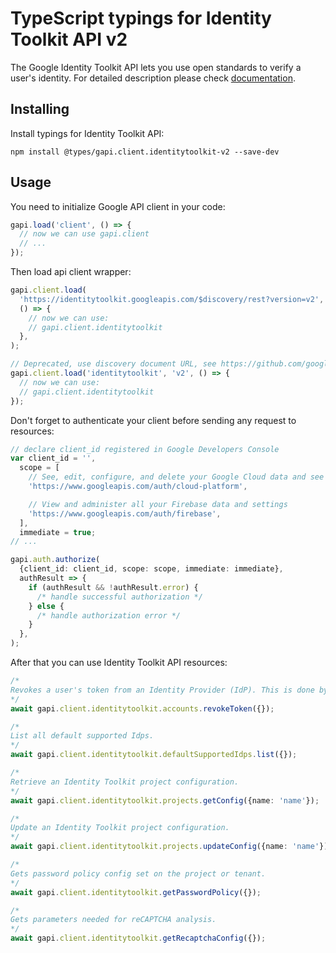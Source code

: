 # TypeScript typings for Identity Toolkit API v2

The Google Identity Toolkit API lets you use open standards to verify a user's identity.
For detailed description please check [documentation](https://cloud.google.com/identity-platform).

## Installing

Install typings for Identity Toolkit API:

```
npm install @types/gapi.client.identitytoolkit-v2 --save-dev
```

## Usage

You need to initialize Google API client in your code:

```typescript
gapi.load('client', () => {
  // now we can use gapi.client
  // ...
});
```

Then load api client wrapper:

```typescript
gapi.client.load(
  'https://identitytoolkit.googleapis.com/$discovery/rest?version=v2',
  () => {
    // now we can use:
    // gapi.client.identitytoolkit
  },
);
```

```typescript
// Deprecated, use discovery document URL, see https://github.com/google/google-api-javascript-client/blob/master/docs/reference.md#----gapiclientloadname----version----callback--
gapi.client.load('identitytoolkit', 'v2', () => {
  // now we can use:
  // gapi.client.identitytoolkit
});
```

Don't forget to authenticate your client before sending any request to resources:

```typescript
// declare client_id registered in Google Developers Console
var client_id = '',
  scope = [
    // See, edit, configure, and delete your Google Cloud data and see the email address for your Google Account.
    'https://www.googleapis.com/auth/cloud-platform',

    // View and administer all your Firebase data and settings
    'https://www.googleapis.com/auth/firebase',
  ],
  immediate = true;
// ...

gapi.auth.authorize(
  {client_id: client_id, scope: scope, immediate: immediate},
  authResult => {
    if (authResult && !authResult.error) {
      /* handle successful authorization */
    } else {
      /* handle authorization error */
    }
  },
);
```

After that you can use Identity Toolkit API resources: <!-- TODO: make this work for multiple namespaces -->

```typescript
/*
Revokes a user's token from an Identity Provider (IdP). This is done by manually providing an IdP credential, and the token types for revocation. An [API key](https://cloud.google.com/docs/authentication/api-keys) is required in the request in order to identify the Google Cloud project.
*/
await gapi.client.identitytoolkit.accounts.revokeToken({});

/*
List all default supported Idps.
*/
await gapi.client.identitytoolkit.defaultSupportedIdps.list({});

/*
Retrieve an Identity Toolkit project configuration.
*/
await gapi.client.identitytoolkit.projects.getConfig({name: 'name'});

/*
Update an Identity Toolkit project configuration.
*/
await gapi.client.identitytoolkit.projects.updateConfig({name: 'name'});

/*
Gets password policy config set on the project or tenant.
*/
await gapi.client.identitytoolkit.getPasswordPolicy({});

/*
Gets parameters needed for reCAPTCHA analysis.
*/
await gapi.client.identitytoolkit.getRecaptchaConfig({});
```
